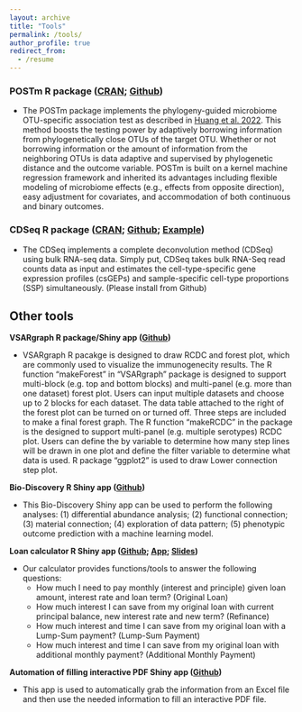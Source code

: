 ```yaml
---
layout: archive
title: "Tools"
permalink: /tools/
author_profile: true
redirect_from:
  - /resume
---
```


### POSTm R package ([CRAN](https://CRAN.R-project.org/package=POSTm); [Github](https://github.com/hczdavid/POSTm))

* The POSTm package implements the phylogeny-guided microbiome OTU-specific association test as described in [Huang et al. 2022](https://microbiomejournal.biomedcentral.com/articles/10.1186/s40168-022-01266-3). This method boosts the testing power by adaptively borrowing information from phylogenetically close OTUs of the target OTU. Whether or not borrowing information or the amount of information from the neighboring OTUs is data adaptive and supervised by phylogenetic distance and the outcome variable. POSTm is built on a kernel machine regression framework and inherited its advantages including flexible modeling of microbiome effects (e.g., effects from opposite direction), easy adjustment for covariates, and accommodation of both continuous and binary outcomes. 

### CDSeq R package ([CRAN](https://CRAN.R-project.org/package=CDSeq); [Github](https://github.com/kkang7/CDSeq_R_Package); [Example](https://github.com/hczdavid/CDSeq))

* The CDSeq implements a complete deconvolution method (CDSeq) using bulk RNA-seq data. Simply put, CDSeq takes bulk RNA-Seq read counts data as input and estimates the cell-type-specific gene expression profiles (csGEPs) and sample-specific cell-type proportions (SSP) simultaneously. (Please install from Github)

## Other tools

**VSARgraph R package/Shiny app ([Github](https://github.com/hczdavid/ImmunoGraph))**

* VSARgraph R pacakge is designed to draw RCDC and forest plot, which are commonly used to visualize the immunogenecity results. The R function “makeForest” in “VSARgraph” package is designed to support multi-block (e.g. top and bottom blocks) and multi-panel (e.g. more than one dataset) forest plot. Users can input multiple datasets and choose up to 2 blocks for each dataset. The data table attached to the right of the forest plot can be turned on or turned off. Three steps are included to make a final forest graph. The R function “makeRCDC” in the package is the designed to support multi-panel (e.g. multiple serotypes) RCDC plot. Users can define the by variable to determine how many step lines will be drawn in one plot and define the filter variable to determine what data is used. R package “ggplot2” is used to draw Lower connection step plot.


**Bio-Discovery R Shiny app ([Github](https://github.com/hczdavid/biodiscovery))**

* This Bio-Discovery Shiny app can be used to perform the following analyses: (1) differential abundance analysis; (2) functional connection; (3) material connection; (4) exploration of data pattern; (5) phenotypic outcome prediction with a machine learning model.  

**Loan calculator R Shiny app ([Github](https://github.com/hczdavid/LoanCalculator); [App](https://davidnadia.shinyapps.io/mortgage_calculator/); [Slides](http://hczdavid.github.io/files/loan.pdf))**

* Our calculator provides functions/tools to answer the following questions: 
  * How much I need to pay monthly (interest and principle) given loan amount, interest rate and loan term? (Original Loan)
  * How much interest I can save from my original loan with current principal balance, new interest rate and new term? (Refinance)
  * How much interest and time I can save from my original loan with a Lump-Sum payment? (Lump-Sum Payment)
  * How much interest and time I can save from my original loan with additional monthly payment? (Additional Monthly Payment)

**Automation of filling interactive PDF Shiny app ([Github](https://github.com/hczdavid/fillPDF))**

* This app is used to automatically grab the information from an Excel file and then use the needed information to fill an interactive PDF file.



